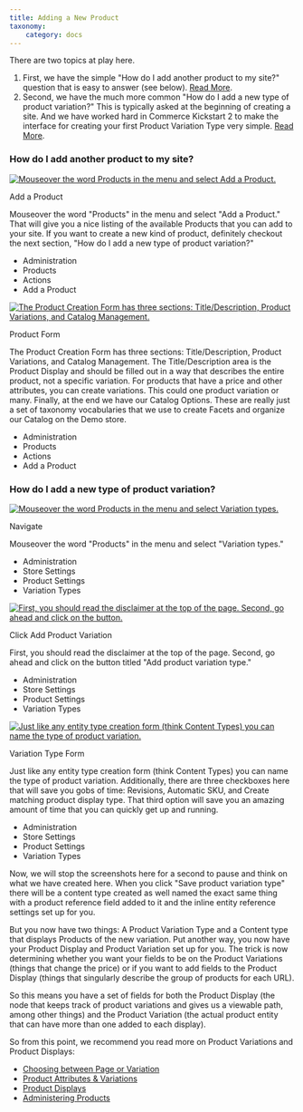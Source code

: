 ```yaml
---
title: Adding a New Product
taxonomy:
    category: docs
---
```


<div class="docs-enhanced">
  <p>There are two topics at play here. </p>
<ol>
  <li>First, we have the simple "How do I add another product to my site?" question that is easy to answer (see below). <a href="#howaddproducts">Read More</a>.</li>
  <li>Second, we have the much more common "How do I add a new type of product variation?" This is typically asked at the beginning of creating a site. And we have worked hard in Commerce Kickstart 2 to make the interface for creating your first Product Variation Type very simple. <a href="#">Read More</a>.</li>
</ol>

<h3 id="howaddproducts">How do I add another product to my site?</h3>

<div class="screenshot screenshot-caption">
    <div class="img">
        <a href="/sites/default/files/docs/CK-Product-New-01_1.png">
          <img src="/sites/default/files/docs/CK-Product-New-01_1.png" alt="Mouseover the word Products in the menu and select Add a Product." />
       </a>
    </div>
    <div class="caption">
        <p class="caption-title">Add a Product</p>
        <p>Mouseover the word "Products" in the menu and select "Add a Product." That will give  you a nice listing of the available Products that you can add to your site. If you want to create a new kind of product, definitely checkout the next section, "How do I add a new type of product variation?"</p>
    </div>
    <ul class="screenshot_breadcrumbs">
        <li class="first">Administration</li>
        <li>Products</li>
        <li>Actions</li>
        <li class="last">Add a Product</li>
    </ul>
</div>
<div class="screenshot screenshot-caption">
    <div class="img">
        <a href="/sites/default/files/docs/CK-Product-New-02.png">
          <img src="/sites/default/files/docs/CK-Product-New-02.png" alt="The Product Creation Form has three sections: Title/Description, Product Variations, and Catalog Management." />
       </a>
    </div>
    <div class="caption">
        <p class="caption-title">Product Form</p>
        <p>The Product Creation Form has three sections: Title/Description, Product Variations, and Catalog Management. The Title/Description area is the Product Display and should be filled out in a way that describes the entire product, not a specific variation. For products that have a price and other attributes, you can create variations. This could one product variation or many. Finally, at the end we have our Catalog Options. These are really just a set of taxonomy vocabularies that we use to create Facets and organize our Catalog on the Demo store.</p>
    </div>
    <ul class="screenshot_breadcrumbs">
        <li class="first">Administration</li>
        <li>Products</li>
        <li>Actions</li>
        <li class="last">Add a Product</li>
    </ul>
</div>

<h3>How do I add a new type of product variation?</h3>
<div class="screenshot screenshot-caption">
    <div class="img">
        <a href="/sites/default/files/docs/CK-Product-New-03.png">
          <img src="/sites/default/files/docs/CK-Product-New-03.png" alt="Mouseover the word Products in the menu and select Variation types." />
       </a>
    </div>
    <div class="caption">
        <p class="caption-title">Navigate</p>
        <p>Mouseover the word "Products" in the menu and select "Variation types."</p>
    </div>
    <ul class="screenshot_breadcrumbs">
        <li class="first">Administration</li>
        <li>Store Settings</li>
        <li>Product Settings</li>
        <li class="last">Variation Types</li>
    </ul>
</div>
<div class="screenshot screenshot-caption">
    <div class="img">
        <a href="/sites/default/files/docs/CK-Product-New-04.png">
          <img src="/sites/default/files/docs/CK-Product-New-04.png" alt="First, you should read the disclaimer at the top of the page. Second, go ahead and click on the button." />
       </a>
    </div>
    <div class="caption">
        <p class="caption-title">Click Add Product Variation</p>
        <p>First, you should read the disclaimer at the top of the page. Second, go ahead and click on the button titled "Add product variation type."</p>
    </div>
    <ul class="screenshot_breadcrumbs">
        <li class="first">Administration</li>
        <li>Store Settings</li>
        <li>Product Settings</li>
        <li class="last">Variation Types</li>
    </ul>
</div>
<div class="screenshot screenshot-caption">
    <div class="img">
        <a href="/sites/default/files/docs/CK-Product-New-05.png">
          <img src="/sites/default/files/docs/CK-Product-New-05.png" alt="Just like any entity type creation form (think Content Types) you can name the type of product variation." />
       </a>
    </div>
    <div class="caption">
        <p class="caption-title">Variation Type Form</p>
        <p>Just like any entity type creation form (think Content Types) you can name the type of product variation. Additionally, there are three checkboxes here that will save you gobs of time: Revisions, Automatic SKU, and Create matching product display type. That third option will save you an amazing amount of time that you can quickly get up and running.</p>
    </div>
    <ul class="screenshot_breadcrumbs">
        <li class="first">Administration</li>
        <li>Store Settings</li>
        <li>Product Settings</li>
        <li class="last">Variation Types</li>
    </ul>
</div>

<p>Now, we will stop the screenshots here for a second to pause and think on what we have created here. When you click "Save product variation type" there will be a content type created as well named the exact same thing with a product reference field added to it and the inline entity reference settings set up for you.</p>

<p>But you now have two things: A Product Variation Type and a Content type that displays Products of the new variation. Put another way, you now have your Product Display and Product Variation set up for you. The trick is now determining whether you want your fields to be on the Product Variations (things that change the price) or if  you want to add fields to the Product Display (things that singularly describe the group of products for each URL).</p> 

<p>So this means you have a set of fields for both the Product Display (the node that keeps track of product variations and gives us a viewable path, among other things) and the Product Variation (the actual product entity that can have more than one added to each display).</p>

<p>So from this point, we recommend you read more on Product Variations and Product Displays:</p>

<ul>
  <li><a href="/commerce-kickstart-2/choosing-between-page-or-variation">Choosing between Page or Variation</a></li>
  <li><a href="/user-guide/product-attributes-variations">Product Attributes &amp; Variations</a></li>
  <li><a href="/user-guide/product-displays">Product Displays</a></li>
  <li><a href="/user-guide/administering-products">Administering Products</a></li>
</ul>
</div>